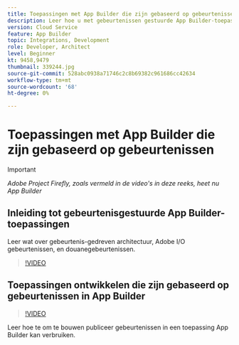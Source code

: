 ```yaml
---
title: Toepassingen met App Builder die zijn gebaseerd op gebeurtenissen
description: Leer hoe u met gebeurtenissen gestuurde App Builder-toepassingen kunt maken.
version: Cloud Service
feature: App Builder
topic: Integrations, Development
role: Developer, Architect
level: Beginner
kt: 9458,9479
thumbnail: 339244.jpg
source-git-commit: 528abc0938a71746c2c8b69382c961686cc42634
workflow-type: tm+mt
source-wordcount: '68'
ht-degree: 0%

---
```



# Toepassingen met App Builder die zijn gebaseerd op gebeurtenissen

>[!IMPORTANT]
>
> _Adobe Project Firefly, zoals vermeld in de video&#39;s in deze reeks, heet nu App Builder_

## Inleiding tot gebeurtenisgestuurde App Builder-toepassingen

Leer wat over gebeurtenis-gedreven architectuur, Adobe I/O gebeurtenissen, en douanegebeurtenissen.

>[!VIDEO](https://video.tv.adobe.com/v/339244/?quality=12&learn=on)

## Toepassingen ontwikkelen die zijn gebaseerd op gebeurtenissen in App Builder

>[!VIDEO](https://video.tv.adobe.com/v/339245/?quality=12&learn=on)

Leer hoe te om te bouwen publiceer gebeurtenissen in een toepassing App Builder kan verbruiken.
